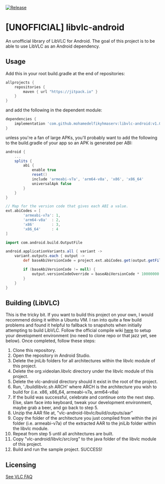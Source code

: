 [![Release](https://jitpack.io/v/mohamedelfikyhmaserv/libvlc-android.svg)](https://jitpack.io/#mohamedelfikyhmaserv/libvlc-android)

# [UNOFFICIAL] libvlc-android
An unofficial library of LibVLC for Android. The goal of this project is to be able to use LibVLC as an Android dependency. 


## Usage

Add this in your root build.gradle at the end of repositories:
```gradle
allprojects {
    repositories {
        maven { url "https://jitpack.io" }
    }
}
```
and add the following in the dependent module:

```gradle
dependencies {
    implementation 'com.github.mohamedelfikyhmaserv:libvlc-android:v1.0.0'
}
```
unless you're a fan of large APKs, you'll probably want to add the following to the build.gradle of your app so an APK is generated per ABI:

```gradle
android {
    ...
    splits {
        abi {
            enable true
            reset()
            include 'armeabi-v7a', 'arm64-v8a', 'x86', 'x86_64'
            universalApk false
        }
    }
}

// Map for the version code that gives each ABI a value.
ext.abiCodes = [
        'armeabi-v7a': 1,
        'arm64-v8a'  : 2,
        'x86'        : 3,
        'x86_64'     : 4
]

import com.android.build.OutputFile

android.applicationVariants.all { variant ->
    variant.outputs.each { output ->
        def baseAbiVersionCode = project.ext.abiCodes.get(output.getFilter(OutputFile.ABI))

        if (baseAbiVersionCode != null) {
            output.versionCodeOverride = baseAbiVersionCode * 10000000 + variant.versionCode
        }
    }
}
```


## Building (LibVLC)
This is the tricky bit. If you want to build this project on your own, I would recommend doing it within a Ubuntu VM. I ran into quite a few build problems and found it helpful to fallback to snapshots when initially attempting to build LibVLC. Follow the official compile wiki [here](https://wiki.videolan.org/AndroidCompile/#Get_VLC_Source) to setup your development environment (no need to clone repo or that jazz yet, see below). Once completed, follow these steps:
1. Clone this repository.
2. Open the repository in Android Studio.
3. Delete the jniLib folders for all architectures within the libvlc module of this project.
4. Delete the org.videolan.libvlc directory under the libvlc module of this project.
5. Delete the vlc-android directory should it exist in the root of the project.
6. Run, './buildlibvlc.sh ARCH' where ARCH is the architecture you wish to build for (i.e. x86, x86_64, armeabi-v7a, arm64-v8a)
7. If the build was successful, celebrate and continue onto the next step. Else, slam face into keyboard, tweak your development environment, maybe grab a beer, and go back to step 5.
8. Unzip the AAR file at, "vlc-android-libvlc/build/outputs/aar"
9. Copy the folder of the architecture you just compiled from within the jni folder (i.e. armeabi-v7a) of the extracted AAR to the jniLib folder within the libvlc module.
10. Repeat from step 5 until all architectures are built.
11. Copy "vlc-android/libvlc/src/org" to the java folder of the libvlc module of this project.
12. Build and run the sample project. SUCCESS!

## Licensing

[See VLC FAQ](https://wiki.videolan.org/Frequently_Asked_Questions/#May_I_redistribute_libVLC_in_my_application.3F)
